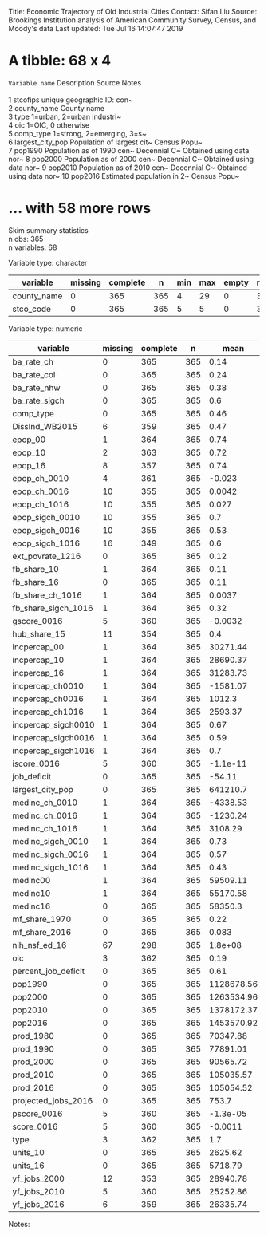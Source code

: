 Title:  Economic Trajectory of Old Industrial Cities
Contact:  Sifan Liu
Source:  Brookings Institution analysis of American Community Survey, Census, and Moody's data
Last updated:  Tue Jul 16 14:07:47 2019 

# A tibble: 68 x 4
   `Variable name`  Description                Source       Notes                   
   <chr>            <chr>                      <chr>        <chr>                   
 1 stcofips         unique geographic ID: con~ <NA>         <NA>                    
 2 county_name      County name                <NA>         <NA>                    
 3 type             1=urban, 2=urban industri~ <NA>         <NA>                    
 4 oic              1=OIC, 0 otherwise         <NA>         <NA>                    
 5 comp_type        1=strong, 2=emerging, 3=s~ <NA>         <NA>                    
 6 largest_city_pop Population of largest cit~ Census Popu~ <NA>                    
 7 pop1990          Population as of 1990 cen~ Decennial C~ Obtained using data nor~
 8 pop2000          Population as of 2000 cen~ Decennial C~ Obtained using data nor~
 9 pop2010          Population as of 2010 cen~ Decennial C~ Obtained using data nor~
10 pop2016          Estimated population in 2~ Census Popu~ <NA>                    
# ... with 58 more rows


Skim summary statistics  
 n obs: 365    
 n variables: 68    

Variable type: character

|  variable   | missing | complete |  n  | min | max | empty | n_unique |
|-------------|---------|----------|-----|-----|-----|-------|----------|
| county_name |    0    |   365    | 365 |  4  | 29  |   0   |   320    |
|  stco_code  |    0    |   365    | 365 |  5  |  5  |   0   |   365    |

Variable type: numeric

|      variable       | missing | complete |  n  |    mean    |     sd     |    p0     |    p25    |    p50    |    p75    |   p100    |
|---------------------|---------|----------|-----|------------|------------|-----------|-----------|-----------|-----------|-----------|
|     ba_rate_ch      |    0    |   365    | 365 |    0.14    |   0.097    |   -0.27   |   0.074   |   0.13    |   0.19    |   0.58    |
|     ba_rate_col     |    0    |   365    | 365 |    0.24    |    0.1     |   0.058   |   0.17    |   0.22    |   0.28    |   0.78    |
|     ba_rate_nhw     |    0    |   365    | 365 |    0.38    |    0.12    |   0.11    |   0.28    |   0.36    |   0.44    |   0.92    |
|    ba_rate_sigch    |    0    |   365    | 365 |    0.6     |    0.49    |     0     |     0     |     1     |     1     |     1     |
|      comp_type      |    0    |   365    | 365 |    0.46    |    1.05    |     0     |     0     |     0     |     0     |     4     |
|   DissInd_WB2015    |    6    |   359    | 365 |    0.47    |    0.11    |   0.22    |    0.4    |   0.47    |   0.54    |   0.79    |
|       epop_00       |    1    |   364    | 365 |    0.74    |   0.056    |   0.49    |   0.71    |   0.74    |   0.77    |   0.85    |
|       epop_10       |    2    |   363    | 365 |    0.72    |   0.053    |   0.56    |   0.69    |   0.72    |   0.75    |   0.87    |
|       epop_16       |    8    |   357    | 365 |    0.74    |   0.052    |   0.56    |   0.71    |   0.75    |   0.78    |   0.86    |
|    epop_ch_0010     |    4    |   361    | 365 |   -0.023   |   0.033    |   -0.12   |  -0.043   |  -0.025   |  -0.0054  |   0.12    |
|    epop_ch_0016     |   10    |   355    | 365 |   0.0042   |   0.032    |  -0.095   |  -0.015   |  0.00089  |   0.02    |   0.13    |
|    epop_ch_1016     |   10    |   355    | 365 |   0.027    |   0.026    |   -0.05   |   0.012   |   0.028   |   0.045   |   0.12    |
|   epop_sigch_0010   |   10    |   355    | 365 |    0.7     |    0.46    |     0     |     0     |     1     |     1     |     1     |
|   epop_sigch_0016   |   10    |   355    | 365 |    0.53    |    0.5     |     0     |     0     |     1     |     1     |     1     |
|   epop_sigch_1016   |   16    |   349    | 365 |    0.6     |    0.49    |     0     |     0     |     1     |     1     |     1     |
|  ext_povrate_1216   |    0    |   365    | 365 |    0.12    |    0.12    |     0     |   0.012   |    0.1    |   0.19    |   0.62    |
|     fb_share_10     |    1    |   364    | 365 |    0.11    |   0.082    |   0.009   |   0.05    |   0.079   |   0.14    |   0.52    |
|     fb_share_16     |    0    |   365    | 365 |    0.11    |   0.084    |   0.013   |   0.052   |   0.083   |   0.14    |   0.54    |
|  fb_share_ch_1016   |    1    |   364    | 365 |   0.0037   |   0.013    |  -0.067   |  -0.0036  |  0.0037   |   0.011   |   0.046   |
| fb_share_sigch_1016 |    1    |   364    | 365 |    0.32    |    0.47    |     0     |     0     |     0     |     1     |     1     |
|     gscore_0016     |    5    |   360    | 365 |  -0.0032   |    0.86    |   -1.4    |   -0.58   |   -0.17   |   0.36    |    3.8    |
|    hub_share_15     |   11    |   354    | 365 |    0.4     |    0.13    |   0.12    |   0.31    |   0.39    |    0.5    |   0.82    |
|    incpercap_00     |    1    |   364    | 365 |  30271.44  |  6328.78   | 13762.06  | 26425.82  | 29467.02  | 32651.05  | 64905.77  |
|    incpercap_10     |    1    |   364    | 365 |  28690.37  |  6186.42   | 14731.81  | 24998.68  | 27783.71  | 31287.21  | 63351.02  |
|    incpercap_16     |    1    |   364    | 365 |  31283.73  |  7255.03   | 15865.53  | 26556.44  | 30299.15  | 33930.67  | 70711.71  |
|  incpercap_ch0010   |    1    |   364    | 365 |  -1581.07  |   2309.8   | -8513.42  | -3037.01  | -1446.18  |  -186.84  |  5932.75  |
|  incpercap_ch0016   |    1    |   364    | 365 |   1012.3   |  2646.82   | -4893.33  |  -591.96  |  735.34   |  2298.3   | 14443.76  |
|  incpercap_ch1016   |    1    |   364    | 365 |  2593.37   |  2057.48   | -2536.14  |  1328.81  |   2528    |  3576.42  | 14772.39  |
| incpercap_sigch0010 |    1    |   364    | 365 |    0.67    |    0.47    |     0     |     0     |     1     |     1     |     1     |
| incpercap_sigch0016 |    1    |   364    | 365 |    0.59    |    0.49    |     0     |     0     |     1     |     1     |     1     |
| incpercap_sigch1016 |    1    |   364    | 365 |    0.7     |    0.46    |     0     |     0     |     1     |     1     |     1     |
|     iscore_0016     |    5    |   360    | 365 |  -1.1e-11  |    0.86    |   -2.5    |   -0.52   |  -0.047   |   0.46    |   3.29    |
|     job_deficit     |    0    |   365    | 365 |   -54.11   |   717.64   | -10572.95 |  -18.92   |   16.19   |   53.94   |  1230.82  |
|  largest_city_pop   |    0    |   365    | 365 |  641210.7  | 5135760.97 |   50231   |   72610   |  110208   |  214814   |  8.6e+07  |
|   medinc_ch_0010    |    1    |   364    | 365 |  -4338.53  |  4934.48   | -20273.27 |  -7734.7  | -4537.23  | -1056.04  | 18865.63  |
|   medinc_ch_0016    |    1    |   364    | 365 |  -1230.24  |  5382.94   | -14908.83 | -4671.41  | -1412.75  |  1508.25  | 26835.69  |
|   medinc_ch_1016    |    1    |   364    | 365 |  3108.29   |  4011.64   | -9424.73  |  841.26   |  2874.51  |  5067.53  | 25015.76  |
|  medinc_sigch_0010  |    1    |   364    | 365 |    0.73    |    0.45    |     0     |     0     |     1     |     1     |     1     |
|  medinc_sigch_0016  |    1    |   364    | 365 |    0.57    |    0.5     |     0     |     0     |     1     |     1     |     1     |
|  medinc_sigch_1016  |    1    |   364    | 365 |    0.43    |    0.5     |     0     |     0     |     0     |     1     |     1     |
|      medinc00       |    1    |   364    | 365 |  59509.11  |  12950.27  | 34653.28  | 51046.78  | 56352.17  | 65086.22  | 115583.86 |
|      medinc10       |    1    |   364    | 365 |  55170.58  |  12827.99  | 31235.17  | 46274.87  |  52109.5  | 59968.81  | 131270.3  |
|      medinc16       |    0    |   365    | 365 |  58350.3   |  14501.84  |   34999   |   48429   |   54504   |   64639   |  134464   |
|    mf_share_1970    |    0    |   365    | 365 |    0.22    |    0.12    |   0.012   |   0.13    |   0.21    |   0.31    |   0.68    |
|    mf_share_2016    |    0    |   365    | 365 |   0.083    |   0.052    |  0.0015   |   0.047   |   0.073   |    0.1    |   0.48    |
|    nih_nsf_ed_16    |   67    |   298    | 365 |  1.8e+08   |  1.3e+09   | -3.7e+07  | 258438.75 | 2824983.5 |  5.1e+07  |  1.9e+10  |
|         oic         |    3    |   362    | 365 |    0.19    |    0.4     |     0     |     0     |     0     |     0     |     1     |
| percent_job_deficit |    0    |   365    | 365 |    0.61    |    1.7     |   -0.65   |   -0.11   |   0.21    |   0.72    |   19.87   |
|       pop1990       |    0    |   365    | 365 | 1128678.56 |   9e+06    |   25085   |  117206   |  222636   |  462361   |  1.5e+08  |
|       pop2000       |    0    |   365    | 365 | 1263534.96 |   1e+07    |   39156   |  142475   |  252051   |  508932   |  1.7e+08  |
|       pop2010       |    0    |   365    | 365 | 1378172.37 |  1.1e+07   |   55889   |  161252   |  291826   |  572003   |  1.8e+08  |
|       pop2016       |    0    |   365    | 365 | 1453570.92 |  1.2e+07   |   66529   |  175249   |  309637   |  614664   |   2e+08   |
|      prod_1980      |    0    |   365    | 365 |  70347.88  |  13448.17  | 40071.34  | 62612.37  | 68117.48  | 75977.64  | 177548.25 |
|      prod_1990      |    0    |   365    | 365 |  77891.01  |  15573.69  | 51314.43  | 67801.07  | 75116.76  | 86707.94  | 174589.88 |
|      prod_2000      |    0    |   365    | 365 |  90565.72  |  14910.47  | 61975.94  | 80006.16  | 87970.88  | 98785.14  | 156189.66 |
|      prod_2010      |    0    |   365    | 365 | 105035.57  |  19184.11  | 74025.49  | 91984.36  |   1e+05   | 114301.12 | 214543.1  |
|      prod_2016      |    0    |   365    | 365 | 105054.52  |  21310.43  | 72481.32  |  91564.5  |   1e+05   | 112364.08 | 287543.13 |
| projected_jobs_2016 |    0    |   365    | 365 |   753.7    |  5970.72   |   3.54    |   51.02   |   100.9   |  257.79   | 95685.43  |
|     pscore_0016     |    5    |   360    | 365 |  -1.3e-05  |    0.77    |   -1.93   |   -0.49   |   -0.11   |   0.38    |   4.71    |
|     score_0016      |    5    |   360    | 365 |  -0.0011   |    0.65    |   -1.56   |   -0.4    |   -0.07   |   0.38    |   3.19    |
|        type         |    3    |   362    | 365 |    1.7     |    0.77    |     1     |     1     |     2     |     2     |     3     |
|      units_10       |    0    |   365    | 365 |  2625.62   |  21559.4   |    13     |    344    |    662    |   1230    |  374993   |
|      units_16       |    0    |   365    | 365 |  5718.79   |  47449.45  |    44     |    546    |   1287    |   2704    |  831520   |
|    yf_jobs_2000     |   12    |   353    | 365 |  28940.78  |  52554.98  |   2802    |   8317    |   14621   |   29968   |  716392   |
|    yf_jobs_2010     |    5    |   360    | 365 |  25252.86  |  47411.01  |   2529    |  6779.25  |  12799.5  |   25440   |  657043   |
|    yf_jobs_2016     |    6    |   359    | 365 |  26335.74  |  47669.94  |   2544    |  6720.5   |   12869   |   25819   |  615314   |


Notes:  